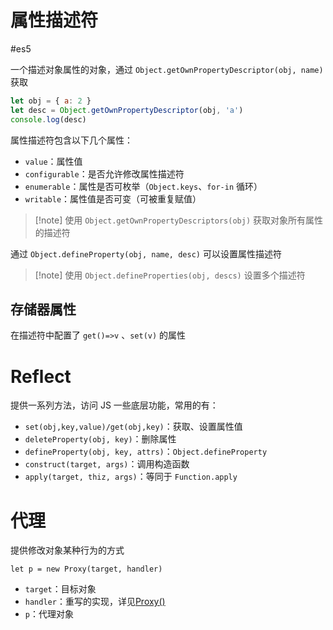 # 属性描述符
#es5

一个描述对象属性的对象，通过 `Object.getOwnPropertyDescriptor(obj, name)` 获取

```javascript
let obj = { a: 2 }
let desc = Object.getOwnPropertyDescriptor(obj, 'a')
console.log(desc)
```

属性描述符包含以下几个属性：
- `value`：属性值
- `configurable`：是否允许修改属性描述符
- `enumerable`：属性是否可枚举（`Object.keys`、`for-in` 循环）
- `writable`：属性值是否可变（可被重复赋值）

> [!note] 使用 `Object.getOwnPropertyDescriptors(obj)` 获取对象所有属性的描述符

通过 `Object.defineProperty(obj, name, desc)` 可以设置属性描述符

> [!note] 使用 `Object.defineProperties(obj, descs)` 设置多个描述符

## 存储器属性

在描述符中配置了 `get()=>v` 、`set(v)` 的属性

# Reflect

提供一系列方法，访问 JS 一些底层功能，常用的有：
- `set(obj,key,value)/get(obj,key)`：获取、设置属性值
- `deleteProperty(obj, key)`：删除属性
- `defineProperty(obj, key, attrs)`：`Object.defineProperty`
- `construct(target, args)`：调用构造函数
- `apply(target, thiz, args)`：等同于 `Function.apply`

# 代理

提供修改对象某种行为的方式

`let p = new Proxy(target, handler)`
- `target`：目标对象
- `handler`：重写的实现，详见[Proxy()](https://developer.mozilla.org/zh-CN/docs/Web/JavaScript/Reference/Global_Objects/Proxy/Proxy#%E5%A4%84%E7%90%86%E5%99%A8%E5%87%BD%E6%95%B0)
- `p`：代理对象

